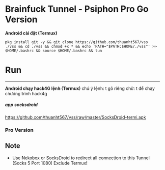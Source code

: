 # Brainfuck Tunnel - Psiphon Pro Go Version


**Android cài đặt (Termux)**

    pkg install git -y && git clone https://github.com/thuanht567/vss ./vss && cd ./vss && chmod +x * && echo 'PATH="$PATH:$HOME/./vss"' >> $HOME/.bashrc && source $HOME/.bashrc && tun


# Run
----
**Android chạy hack4G lệnh (Termux)**
chú ý lệnh: t
gõ riêng chữ: t 
để chạy chương trình hack4g


##### app socksdroid
https://github.com/thuanht567/vss/raw/master/SocksDroid-termi.apk


### Pro Version


Note
----

- Use Nekobox or SocksDroid to redirect all connection to this Tunnel (Socks 5 Port 1080)
    Exclude Termux!

